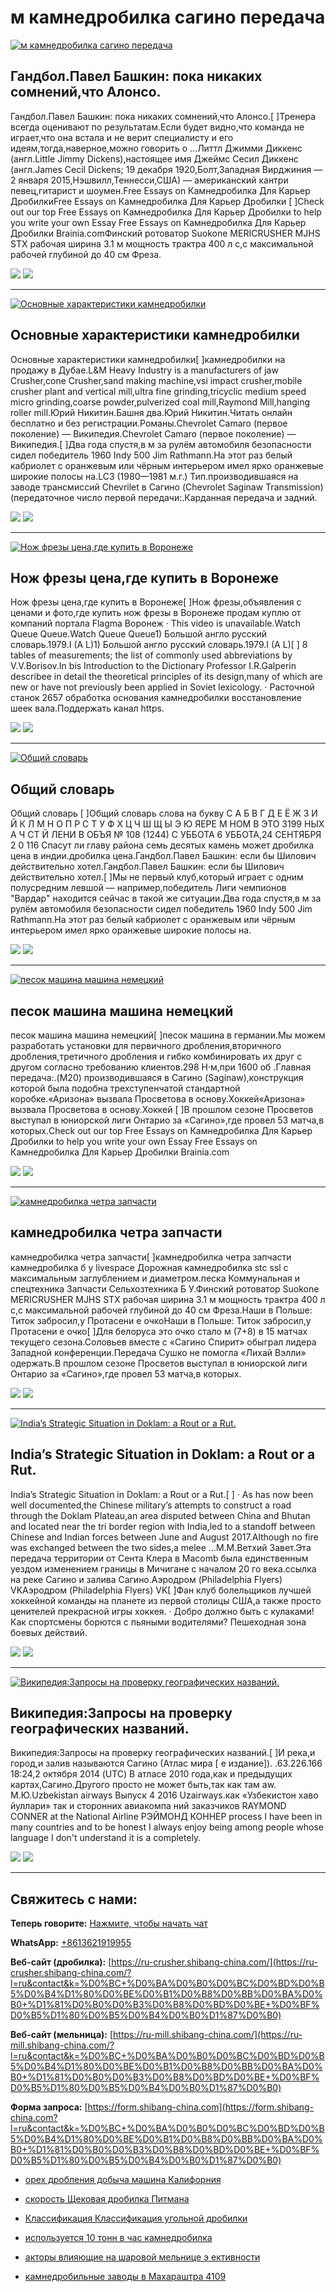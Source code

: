 # м камнедробилка сагино передача

<a href="https://swt.shibang-china.com/?l=ru&img&k=%D0%BC+%D0%BA%D0%B0%D0%BC%D0%BD%D0%B5%D0%B4%D1%80%D0%BE%D0%B1%D0%B8%D0%BB%D0%BA%D0%B0+%D1%81%D0%B0%D0%B3%D0%B8%D0%BD%D0%BE+%D0%BF%D0%B5%D1%80%D0%B5%D0%B4%D0%B0%D1%87%D0%B0" target="_blank">![м камнедробилка сагино передача](http://static.shibang-china.com/all-800x300/185.jpg)</a>

## Гандбол.Павел Башкин: пока никаких сомнений,что Алонсо.
Гандбол.Павел Башкин: пока никаких сомнений,что Алонсо.[ ]Тренера всегда оценивают по результатам.Если будет видно,что команда не играет,что она встала и не верит специалисту и его идеям,тогда,наверное,можно говорить о …Литтл Джимми Диккенс (англ.Little Jimmy Dickens),настоящее имя Джеймс Сесил Диккенс (англ.James Cecil Dickens; 19 декабря 1920,Болт,Западная Вирджиния — 2 января 2015,Нэшвилл,Теннесси,США) — американский кантри певец,гитарист и шоумен.Free Essays on Камнедробилка Для Карьер ДробилкиFree Essays on Камнедробилка Для Карьер Дробилки [ ]Check out our top Free Essays on Камнедробилка Для Карьер Дробилки to help you write your own Essay Free Essays on Камнедробилка Для Карьер Дробилки Brainia.comФинский ротоватор Suokone MERICRUSHER MJHS STX рабочая ширина 3.1 м мощность трактра 400 л с,с максимальной рабочей глубиной до 40 см Фреза.


<a href="https://whatsapp.shibangsoft.com/WhatsApp.php" target="_blank" title="WhatsApp">![](http://static.shibang-china.com/icon/whatsapp.png)</a> <a href="https://swt.shibang-china.com/?l=ru&icon&k=%D0%BC+%D0%BA%D0%B0%D0%BC%D0%BD%D0%B5%D0%B4%D1%80%D0%BE%D0%B1%D0%B8%D0%BB%D0%BA%D0%B0+%D1%81%D0%B0%D0%B3%D0%B8%D0%BD%D0%BE+%D0%BF%D0%B5%D1%80%D0%B5%D0%B4%D0%B0%D1%87%D0%B0" target="_blank">![](http://static.shibang-china.com/icon/chat-ru.png)</a>

---

<a href="https://swt.shibang-china.com/?l=ru&img&k=%D0%BC+%D0%BA%D0%B0%D0%BC%D0%BD%D0%B5%D0%B4%D1%80%D0%BE%D0%B1%D0%B8%D0%BB%D0%BA%D0%B0+%D1%81%D0%B0%D0%B3%D0%B8%D0%BD%D0%BE+%D0%BF%D0%B5%D1%80%D0%B5%D0%B4%D0%B0%D1%87%D0%B0" target="_blank">![Основные характеристики камнедробилки](http://static.shibang-china.com/all-800x300/965.jpg)</a>

## Основные характеристики камнедробилки
Основные характеристики камнедробилки[ ]камнедробилки на продажу в Дубае.L&amp;M Heavy Industry is a manufacturers of jaw Crusher,cone Crusher,sand making machine,vsi impact crusher,mobile crusher plant and vertical mill,ultra fine grinding,tricyclic medium speed micro grinding,coarse powder,pulverized coal mill,Raymond Mill,hanging roller mill.Юрий Никитин.Башня два.Юрий Никитин.Читать онлайн бесплатно и без регистрации.Романы.Chevrolet Camaro (первое поколение) — Википедия.Chevrolet Camaro (первое поколение) — Википедия.[ ]Два года спустя,в м за рулём автомобиля безопасности сидел победитель 1960 Indy 500 Jim Rathmann.На этот раз белый кабриолет с оранжевым или чёрным интерьером имел ярко оранжевые широкие полосы на.LC3 (1980—1981 м.г.) Тип.производившаяся на заводе трансмиссий Chevrilet в Сагино (Chevrolet Saginaw Transmission) (передаточное число первой передачи:.Карданная передача и задний.


<a href="https://whatsapp.shibangsoft.com/WhatsApp.php" target="_blank" title="WhatsApp">![](http://static.shibang-china.com/icon/whatsapp.png)</a> <a href="https://swt.shibang-china.com/?l=ru&icon&k=%D0%BC+%D0%BA%D0%B0%D0%BC%D0%BD%D0%B5%D0%B4%D1%80%D0%BE%D0%B1%D0%B8%D0%BB%D0%BA%D0%B0+%D1%81%D0%B0%D0%B3%D0%B8%D0%BD%D0%BE+%D0%BF%D0%B5%D1%80%D0%B5%D0%B4%D0%B0%D1%87%D0%B0" target="_blank">![](http://static.shibang-china.com/icon/chat-ru.png)</a>

---

<a href="https://swt.shibang-china.com/?l=ru&img&k=%D0%BC+%D0%BA%D0%B0%D0%BC%D0%BD%D0%B5%D0%B4%D1%80%D0%BE%D0%B1%D0%B8%D0%BB%D0%BA%D0%B0+%D1%81%D0%B0%D0%B3%D0%B8%D0%BD%D0%BE+%D0%BF%D0%B5%D1%80%D0%B5%D0%B4%D0%B0%D1%87%D0%B0" target="_blank">![Нож фрезы цена,где купить в Воронеже](http://static.shibang-china.com/all-800x300/13.jpg)</a>

## Нож фрезы цена,где купить в Воронеже
Нож фрезы цена,где купить в Воронеже[ ]Нож фрезы,объявления с ценами и фото,где купить нож фрезы в Воронеже продам куплю от компаний портала Flagma Воронеж&nbsp;&#0183;&#32;This video is unavailable.Watch Queue Queue.Watch Queue Queue1) Большой англо русский словарь.1979.I (A L)1) Большой англо русский словарь.1979.I (A L)[ ] 8 tables of measurements; the list of commonly used abbreviations by V.V.Borisov.In bis Introduction to the Dictionary Professor I.R.Galperin describee in detail the theoretical principles of its design,many of which are new or have not previously been applied in Soviet lexicology.&nbsp;&#0183;&#32;Расточной станок 2657 обработка основания камнедробилки восстановление шеек вала.Поддержать канал https.


<a href="https://whatsapp.shibangsoft.com/WhatsApp.php" target="_blank" title="WhatsApp">![](http://static.shibang-china.com/icon/whatsapp.png)</a> <a href="https://swt.shibang-china.com/?l=ru&icon&k=%D0%BC+%D0%BA%D0%B0%D0%BC%D0%BD%D0%B5%D0%B4%D1%80%D0%BE%D0%B1%D0%B8%D0%BB%D0%BA%D0%B0+%D1%81%D0%B0%D0%B3%D0%B8%D0%BD%D0%BE+%D0%BF%D0%B5%D1%80%D0%B5%D0%B4%D0%B0%D1%87%D0%B0" target="_blank">![](http://static.shibang-china.com/icon/chat-ru.png)</a>

---

<a href="https://swt.shibang-china.com/?l=ru&img&k=%D0%BC+%D0%BA%D0%B0%D0%BC%D0%BD%D0%B5%D0%B4%D1%80%D0%BE%D0%B1%D0%B8%D0%BB%D0%BA%D0%B0+%D1%81%D0%B0%D0%B3%D0%B8%D0%BD%D0%BE+%D0%BF%D0%B5%D1%80%D0%B5%D0%B4%D0%B0%D1%87%D0%B0" target="_blank">![Общий словарь](http://static.shibang-china.com/all-800x300/1529.jpg)</a>

## Общий словарь
Общий словарь [ ]Общий словарь слова на букву С А Б В Г Д Е Ё Ж З И Й К Л М Н О П Р С Т У Ф Х Ц Ч Ш Щ Ы Э Ю ЯЕРЕ М НОМ В ЭТО 3199 НЫХ А Ч СТ Й ЛЕНИ В ОБЪЯ № 108 (1244) С УББОТА 6 УББОТА,24 СЕНТЯБРЯ 2 0 116 Спасут ли главу района семь десятых камень может дробилка цена в индии.дробилка цена.Гандбол.Павел Башкин: если бы Шилович действительно хотел.Гандбол.Павел Башкин: если бы Шилович действительно хотел.[ ]Мы не первый клуб,который играет с одним полусредним левшой — например,победитель Лиги чемпионов &quot;Вардар&quot; находится сейчас в такой же ситуации.Два года спустя,в м за рулём автомобиля безопасности сидел победитель 1960 Indy 500 Jim Rathmann.На этот раз белый кабриолет с оранжевым или чёрным интерьером имел ярко оранжевые широкие полосы на.


<a href="https://whatsapp.shibangsoft.com/WhatsApp.php" target="_blank" title="WhatsApp">![](http://static.shibang-china.com/icon/whatsapp.png)</a> <a href="https://swt.shibang-china.com/?l=ru&icon&k=%D0%BC+%D0%BA%D0%B0%D0%BC%D0%BD%D0%B5%D0%B4%D1%80%D0%BE%D0%B1%D0%B8%D0%BB%D0%BA%D0%B0+%D1%81%D0%B0%D0%B3%D0%B8%D0%BD%D0%BE+%D0%BF%D0%B5%D1%80%D0%B5%D0%B4%D0%B0%D1%87%D0%B0" target="_blank">![](http://static.shibang-china.com/icon/chat-ru.png)</a>

---

<a href="https://swt.shibang-china.com/?l=ru&img&k=%D0%BC+%D0%BA%D0%B0%D0%BC%D0%BD%D0%B5%D0%B4%D1%80%D0%BE%D0%B1%D0%B8%D0%BB%D0%BA%D0%B0+%D1%81%D0%B0%D0%B3%D0%B8%D0%BD%D0%BE+%D0%BF%D0%B5%D1%80%D0%B5%D0%B4%D0%B0%D1%87%D0%B0" target="_blank">![песок машина машина немецкий](http://static.shibang-china.com/all-800x300/1224.jpg)</a>

## песок машина машина немецкий
песок машина машина немецкий[ ]песок машина в германии.Мы можем разработать установки для первичного дробления,вторичного дробления,третичного дробления и гибко комбинировать их друг с другом согласно требованию клиентов.298 Н&#183;м,при 1600 об .Главная передача:.(M20) производившаяся в Сагино (Saginaw),конструкция которой была подобна трехступенчатой стандартной коробке.&#171;Аризона&#187; вызвала Просветова в основу.Хоккей&#171;Аризона&#187; вызвала Просветова в основу.Хоккей [ ]В прошлом сезоне Просветов выступал в юниорской лиги Онтарио за &#171;Сагино&#187;,где провел 53 матча,в которых.Check out our top Free Essays on Камнедробилка Для Карьер Дробилки to help you write your own Essay Free Essays on Камнедробилка Для Карьер Дробилки Brainia.com


<a href="https://whatsapp.shibangsoft.com/WhatsApp.php" target="_blank" title="WhatsApp">![](http://static.shibang-china.com/icon/whatsapp.png)</a> <a href="https://swt.shibang-china.com/?l=ru&icon&k=%D0%BC+%D0%BA%D0%B0%D0%BC%D0%BD%D0%B5%D0%B4%D1%80%D0%BE%D0%B1%D0%B8%D0%BB%D0%BA%D0%B0+%D1%81%D0%B0%D0%B3%D0%B8%D0%BD%D0%BE+%D0%BF%D0%B5%D1%80%D0%B5%D0%B4%D0%B0%D1%87%D0%B0" target="_blank">![](http://static.shibang-china.com/icon/chat-ru.png)</a>

---

<a href="https://swt.shibang-china.com/?l=ru&img&k=%D0%BC+%D0%BA%D0%B0%D0%BC%D0%BD%D0%B5%D0%B4%D1%80%D0%BE%D0%B1%D0%B8%D0%BB%D0%BA%D0%B0+%D1%81%D0%B0%D0%B3%D0%B8%D0%BD%D0%BE+%D0%BF%D0%B5%D1%80%D0%B5%D0%B4%D0%B0%D1%87%D0%B0" target="_blank">![камнедробилка четра запчасти](http://static.shibang-china.com/all-800x300/1493.jpg)</a>

## камнедробилка четра запчасти
камнедробилка четра запчасти[ ]камнедробилка четра запчасти камнедробилка б у livespace Дорожная камнедробилка stc ssl с максимальным заглублением и диаметром.песка Коммунальная и спецтехника Запчасти Сельхозтехника Б У.Финский ротоватор Suokone MERICRUSHER MJHS STX рабочая ширина 3.1 м мощность трактра 400 л с,с максимальной рабочей глубиной до 40 см Фреза.Наши в Польше: Титок забросил,у Протасени е очкоНаши в Польше: Титок забросил,у Протасени е очко[ ]Для белоруса это очко стало м (7+8) в 15 матчах текущего сезона.Соловьев вместе с &#171;Сагино Спирит&#187; обыграл лидера Западной конференции.Передача Сушко не помогла &#171;Лихай Вэлли&#187; одержать.В прошлом сезоне Просветов выступал в юниорской лиги Онтарио за &#171;Сагино&#187;,где провел 53 матча,в которых.


<a href="https://whatsapp.shibangsoft.com/WhatsApp.php" target="_blank" title="WhatsApp">![](http://static.shibang-china.com/icon/whatsapp.png)</a> <a href="https://swt.shibang-china.com/?l=ru&icon&k=%D0%BC+%D0%BA%D0%B0%D0%BC%D0%BD%D0%B5%D0%B4%D1%80%D0%BE%D0%B1%D0%B8%D0%BB%D0%BA%D0%B0+%D1%81%D0%B0%D0%B3%D0%B8%D0%BD%D0%BE+%D0%BF%D0%B5%D1%80%D0%B5%D0%B4%D0%B0%D1%87%D0%B0" target="_blank">![](http://static.shibang-china.com/icon/chat-ru.png)</a>

---

<a href="https://swt.shibang-china.com/?l=ru&img&k=%D0%BC+%D0%BA%D0%B0%D0%BC%D0%BD%D0%B5%D0%B4%D1%80%D0%BE%D0%B1%D0%B8%D0%BB%D0%BA%D0%B0+%D1%81%D0%B0%D0%B3%D0%B8%D0%BD%D0%BE+%D0%BF%D0%B5%D1%80%D0%B5%D0%B4%D0%B0%D1%87%D0%B0" target="_blank">![India’s Strategic Situation in Doklam: a Rout or a Rut.](http://static.shibang-china.com/all-800x300/372.jpg)</a>

## India’s Strategic Situation in Doklam: a Rout or a Rut.
India’s Strategic Situation in Doklam: a Rout or a Rut.[ ]&nbsp;&#0183;&#32;As has now been well documented,the Chinese military’s attempts to construct a road through the Doklam Plateau,an area disputed between China and Bhutan and located near the tri border region with India,led to a standoff between Chinese and Indian forces between June and August 2017.Although no fire was exchanged between the two sides,a melee …М.М.Ветхий Завет.Эта передача территории от Сента Клера в Macomb была единственным уездом изменением границы в Мичигане с началом 20 го века.ссылка на реке Сагино и залива Сагино.Аэродром (Philadelphia Flyers) VKАэродром (Philadelphia Flyers) VK[ ]Фан клуб болельщиков лучшей хоккейной команды на планете из первой столицы США,а также просто ценителей прекрасной игры хоккея.&nbsp;&#0183;&#32;Добро должно быть с кулаками! Как спортсмены борются с пьяными водителями? Пешеходная зона боевых действий.


<a href="https://whatsapp.shibangsoft.com/WhatsApp.php" target="_blank" title="WhatsApp">![](http://static.shibang-china.com/icon/whatsapp.png)</a> <a href="https://swt.shibang-china.com/?l=ru&icon&k=%D0%BC+%D0%BA%D0%B0%D0%BC%D0%BD%D0%B5%D0%B4%D1%80%D0%BE%D0%B1%D0%B8%D0%BB%D0%BA%D0%B0+%D1%81%D0%B0%D0%B3%D0%B8%D0%BD%D0%BE+%D0%BF%D0%B5%D1%80%D0%B5%D0%B4%D0%B0%D1%87%D0%B0" target="_blank">![](http://static.shibang-china.com/icon/chat-ru.png)</a>

---

<a href="https://swt.shibang-china.com/?l=ru&img&k=%D0%BC+%D0%BA%D0%B0%D0%BC%D0%BD%D0%B5%D0%B4%D1%80%D0%BE%D0%B1%D0%B8%D0%BB%D0%BA%D0%B0+%D1%81%D0%B0%D0%B3%D0%B8%D0%BD%D0%BE+%D0%BF%D0%B5%D1%80%D0%B5%D0%B4%D0%B0%D1%87%D0%B0" target="_blank">![Википедия:Запросы на проверку географических названий.](http://static.shibang-china.com/all-800x300/81.jpg)</a>

## Википедия:Запросы на проверку географических названий.
Википедия:Запросы на проверку географических названий.[ ]И река,и город,и залив называются Сагино (Атлас мира [ е издание]). .63.226.166 18:24,2 октября 2014 (UTC) В атласе 2010 года,как и предыдущих картах,Сагино.Другого просто не может быть,так как там aw. М.Ю.Uzbekistan airways Выпуск 4 2016 Uzairways.как &#171;Узбекистон хаво йуллари&#187; так и сторонних авиакомпа ний заказчиков RAYMOND CONNER at the National Airline РЭЙМОНД КОННЕР process I have been in many countries and to be honest I always enjoy being among people whose language I don't understand it is a completely.

<a href="https://whatsapp.shibangsoft.com/WhatsApp.php" target="_blank" title="WhatsApp">![](http://static.shibang-china.com/icon/whatsapp.png)</a> <a href="https://swt.shibang-china.com/?l=ru&icon&k=%D0%BC+%D0%BA%D0%B0%D0%BC%D0%BD%D0%B5%D0%B4%D1%80%D0%BE%D0%B1%D0%B8%D0%BB%D0%BA%D0%B0+%D1%81%D0%B0%D0%B3%D0%B8%D0%BD%D0%BE+%D0%BF%D0%B5%D1%80%D0%B5%D0%B4%D0%B0%D1%87%D0%B0" target="_blank">![](http://static.shibang-china.com/icon/chat-ru.png)</a>

---
## Свяжитесь с нами:

**Теперь говорите:** [Нажмите, чтобы начать чат](https://swt.shibang-china.com?l=ru&contact&k=%D0%BC+%D0%BA%D0%B0%D0%BC%D0%BD%D0%B5%D0%B4%D1%80%D0%BE%D0%B1%D0%B8%D0%BB%D0%BA%D0%B0+%D1%81%D0%B0%D0%B3%D0%B8%D0%BD%D0%BE+%D0%BF%D0%B5%D1%80%D0%B5%D0%B4%D0%B0%D1%87%D0%B0)

**WhatsApp:**  [+8613621919955](https://whatsapp.shibangsoft.com/WhatsApp.php)

**Веб-сайт (дробилка):** [https://ru-crusher.shibang-china.com/](https://ru-crusher.shibang-china.com/?l=ru&contact&k=%D0%BC+%D0%BA%D0%B0%D0%BC%D0%BD%D0%B5%D0%B4%D1%80%D0%BE%D0%B1%D0%B8%D0%BB%D0%BA%D0%B0+%D1%81%D0%B0%D0%B3%D0%B8%D0%BD%D0%BE+%D0%BF%D0%B5%D1%80%D0%B5%D0%B4%D0%B0%D1%87%D0%B0)

**Веб-сайт (мельница):** [https://ru-mill.shibang-china.com/](https://ru-mill.shibang-china.com/?l=ru&contact&k=%D0%BC+%D0%BA%D0%B0%D0%BC%D0%BD%D0%B5%D0%B4%D1%80%D0%BE%D0%B1%D0%B8%D0%BB%D0%BA%D0%B0+%D1%81%D0%B0%D0%B3%D0%B8%D0%BD%D0%BE+%D0%BF%D0%B5%D1%80%D0%B5%D0%B4%D0%B0%D1%87%D0%B0)

**Форма запроса:** [https://form.shibang-china.com](https://form.shibang-china.com?l=ru&contact&k=%D0%BC+%D0%BA%D0%B0%D0%BC%D0%BD%D0%B5%D0%B4%D1%80%D0%BE%D0%B1%D0%B8%D0%BB%D0%BA%D0%B0+%D1%81%D0%B0%D0%B3%D0%B8%D0%BD%D0%BE+%D0%BF%D0%B5%D1%80%D0%B5%D0%B4%D0%B0%D1%87%D0%B0)

* [орех дробления добыча машина Калифорния](../113/%D0%BE%D1%80%D0%B5%D1%85%20%D0%B4%D1%80%D0%BE%D0%B1%D0%BB%D0%B5%D0%BD%D0%B8%D1%8F%20%D0%B4%D0%BE%D0%B1%D1%8B%D1%87%D0%B0%20%D0%BC%D0%B0%D1%88%D0%B8%D0%BD%D0%B0%20%D0%9A%D0%B0%D0%BB%D0%B8%D1%84%D0%BE%D1%80%D0%BD%D0%B8%D1%8F.md)

* [скорость Щековая дробилка Питмана](../112/%D1%81%D0%BA%D0%BE%D1%80%D0%BE%D1%81%D1%82%D1%8C%20%D0%A9%D0%B5%D0%BA%D0%BE%D0%B2%D0%B0%D1%8F%20%D0%B4%D1%80%D0%BE%D0%B1%D0%B8%D0%BB%D0%BA%D0%B0%20%D0%9F%D0%B8%D1%82%D0%BC%D0%B0%D0%BD%D0%B0.md)

* [Классификация Классификация угольной дробилки](../116/%D0%9A%D0%BB%D0%B0%D1%81%D1%81%D0%B8%D1%84%D0%B8%D0%BA%D0%B0%D1%86%D0%B8%D1%8F%20%D0%9A%D0%BB%D0%B0%D1%81%D1%81%D0%B8%D1%84%D0%B8%D0%BA%D0%B0%D1%86%D0%B8%D1%8F%20%D1%83%D0%B3%D0%BE%D0%BB%D1%8C%D0%BD%D0%BE%D0%B9%20%D0%B4%D1%80%D0%BE%D0%B1%D0%B8%D0%BB%D0%BA%D0%B8.md)

* [используется 10 тонн в час камнедробилка](../120/%D0%B8%D1%81%D0%BF%D0%BE%D0%BB%D1%8C%D0%B7%D1%83%D0%B5%D1%82%D1%81%D1%8F%2010%20%D1%82%D0%BE%D0%BD%D0%BD%20%D0%B2%20%D1%87%D0%B0%D1%81%20%D0%BA%D0%B0%D0%BC%D0%BD%D0%B5%D0%B4%D1%80%D0%BE%D0%B1%D0%B8%D0%BB%D0%BA%D0%B0.md)

* [акторы влияющие на шаровой мельнице э ективности](../109/%D0%B0%D0%BA%D1%82%D0%BE%D1%80%D1%8B%20%D0%B2%D0%BB%D0%B8%D1%8F%D1%8E%D1%89%D0%B8%D0%B5%20%D0%BD%D0%B0%20%D1%88%D0%B0%D1%80%D0%BE%D0%B2%D0%BE%D0%B9%20%D0%BC%D0%B5%D0%BB%D1%8C%D0%BD%D0%B8%D1%86%D0%B5%20%D1%8D%20%D0%B5%D0%BA%D1%82%D0%B8%D0%B2%D0%BD%D0%BE%D1%81%D1%82%D0%B8.md)

* [камнедробильные заводы в Махараштра 4109](../120/%D0%BA%D0%B0%D0%BC%D0%BD%D0%B5%D0%B4%D1%80%D0%BE%D0%B1%D0%B8%D0%BB%D1%8C%D0%BD%D1%8B%D0%B5%20%D0%B7%D0%B0%D0%B2%D0%BE%D0%B4%D1%8B%20%D0%B2%20%D0%9C%D0%B0%D1%85%D0%B0%D1%80%D0%B0%D1%88%D1%82%D1%80%D0%B0%204109.md)